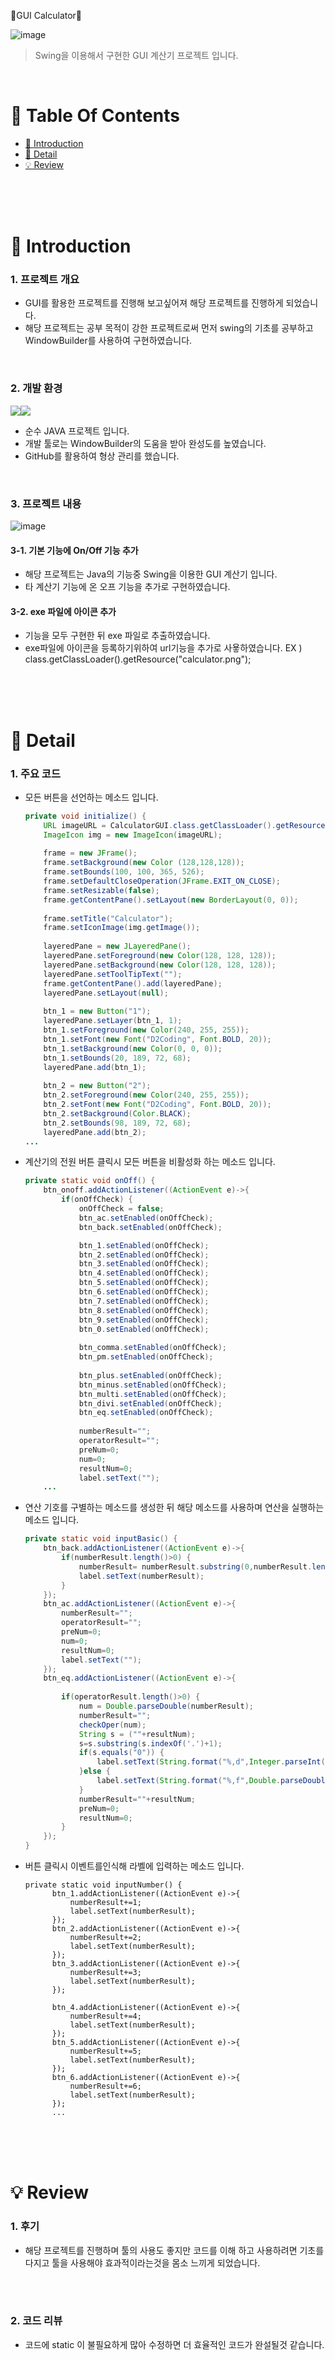 🧮GUI Calculator🧮

![image](https://user-images.githubusercontent.com/85034286/145671002-960d9f30-f7be-4f44-afe3-9f2e48bdd27b.png)

>  Swing을 이용해서 구현한 GUI 계산기 프로젝트 입니다. <br />

<br />

# 📌 Table Of Contents
* [📖 Introduction](#-introduction)
* [🔎 Detail](#-detail)
* [💡 Review](#-review)

<br />
<br />
<br />



# 📖 Introduction
### 1. 프로젝트 개요
* GUI를 활용한 프로젝트를 진행해 보고싶어져 해당 프로젝트를 진행하게 되었습니다.
* 해당 프로젝트는 공부 목적이 강한 프로젝트로써 먼저 swing의 기초를 공부하고 WindowBuilder를 사용하여 구현하였습니다.
<br />

### 2. 개발 환경
<img src="https://img.shields.io/badge/java-007396?style=for-the-badge&logo=java&logoColor=white"><img src="https://img.shields.io/badge/github-181717?style=for-the-badge&logo=github&logoColor=white">  
* 순수 JAVA 프로젝트 입니다.
* 개발 툴로는 WindowBuilder의 도움을 받아 완성도를 높였습니다.
* GitHub를 활용하여 형상 관리를 했습니다.
<br />

### 3. 프로젝트 내용
![image](https://user-images.githubusercontent.com/85034286/145671002-960d9f30-f7be-4f44-afe3-9f2e48bdd27b.png)
#### 3-1. 기본 기능에 On/Off 기능 추가
* 해당 프로젝트는 Java의 기능중 Swing을 이용한 GUI 계산기 입니다.
* 타 계산기 기능에 온 오프 기능을 추가로 구현하였습니다.

#### 3-2. exe 파일에 아이콘 추가
* 기능을 모두 구현한 뒤 exe 파일로 추출하였습니다.
* exe파일에 아이콘을 등록하기위하여 url기능을 추가로 사욯하였습니다. EX ) class.getClassLoader().getResource("calculator.png");

<br />
<br />
<br />

# 🔎 Detail
### 1. 주요 코드
* 모든 버튼을 선언하는 메소드 입니다.
    ```java
    private void initialize() {
		URL imageURL = CalculatorGUI.class.getClassLoader().getResource("calculator.png");
		ImageIcon img = new ImageIcon(imageURL);
		
		frame = new JFrame();
		frame.setBackground(new Color (128,128,128));
		frame.setBounds(100, 100, 365, 526);
		frame.setDefaultCloseOperation(JFrame.EXIT_ON_CLOSE);
		frame.setResizable(false);
		frame.getContentPane().setLayout(new BorderLayout(0, 0));
		
		frame.setTitle("Calculator");
		frame.setIconImage(img.getImage());
		
		layeredPane = new JLayeredPane();
		layeredPane.setForeground(new Color(128, 128, 128));
		layeredPane.setBackground(new Color(128, 128, 128));
		layeredPane.setToolTipText("");
		frame.getContentPane().add(layeredPane);
		layeredPane.setLayout(null);
		
		btn_1 = new Button("1");
		layeredPane.setLayer(btn_1, 1);
		btn_1.setForeground(new Color(240, 255, 255));
		btn_1.setFont(new Font("D2Coding", Font.BOLD, 20));
		btn_1.setBackground(new Color(0, 0, 0));
		btn_1.setBounds(20, 189, 72, 68);
		layeredPane.add(btn_1);
		
		btn_2 = new Button("2");
		btn_2.setForeground(new Color(240, 255, 255));
		btn_2.setFont(new Font("D2Coding", Font.BOLD, 20));
		btn_2.setBackground(Color.BLACK);
		btn_2.setBounds(98, 189, 72, 68);
		layeredPane.add(btn_2);
    ...
    ```
* 계산기의 전원 버튼 클릭시 모든 버튼을 비활성화 하는 메소드 입니다.
    ```java
    private static void onOff() {
		btn_onoff.addActionListener((ActionEvent e)->{
			if(onOffCheck) {
				onOffCheck = false;
				btn_ac.setEnabled(onOffCheck);
				btn_back.setEnabled(onOffCheck);
	
				btn_1.setEnabled(onOffCheck);
				btn_2.setEnabled(onOffCheck);
				btn_3.setEnabled(onOffCheck);
				btn_4.setEnabled(onOffCheck);
				btn_5.setEnabled(onOffCheck);
				btn_6.setEnabled(onOffCheck);
				btn_7.setEnabled(onOffCheck);
				btn_8.setEnabled(onOffCheck);
				btn_9.setEnabled(onOffCheck);
				btn_0.setEnabled(onOffCheck);
				
				btn_comma.setEnabled(onOffCheck);
				btn_pm.setEnabled(onOffCheck);
				
				btn_plus.setEnabled(onOffCheck);
				btn_minus.setEnabled(onOffCheck);
				btn_multi.setEnabled(onOffCheck);
				btn_divi.setEnabled(onOffCheck);
				btn_eq.setEnabled(onOffCheck);
				
				numberResult="";
				operatorResult="";
				preNum=0;
				num=0;
				resultNum=0;
				label.setText("");
        ...
    ```
* 연산 기호를 구별하는 메소드를 생성한 뒤 해당 메소드를 사용하며 연산을 실행하는 메소드 입니다.
    ```java
    private static void inputBasic() {
		btn_back.addActionListener((ActionEvent e)->{
			if(numberResult.length()>0) {
				numberResult= numberResult.substring(0,numberResult.length()-1);
				label.setText(numberResult);
			}
		});
		btn_ac.addActionListener((ActionEvent e)->{
			numberResult="";
			operatorResult="";
			preNum=0;
			num=0;
			resultNum=0;
			label.setText("");
		});
		btn_eq.addActionListener((ActionEvent e)->{
			
			if(operatorResult.length()>0) {
				num = Double.parseDouble(numberResult);
				numberResult="";
				checkOper(num);
				String s = (""+resultNum);
				s=s.substring(s.indexOf('.')+1);
				if(s.equals("0")) {
					label.setText(String.format("%,d",Integer.parseInt(((""+resultNum).substring(0,(""+resultNum).length()-2)))));
				}else {
					label.setText(String.format("%,f",Double.parseDouble((""+resultNum))));
				}
				numberResult=""+resultNum;
				preNum=0;
				resultNum=0;
			}
		});
	}
    ```
* 버튼 클릭시 이벤트를인식해 라벨에 입력하는 메소드 입니다.
  ```
  private static void inputNumber() {
		btn_1.addActionListener((ActionEvent e)->{
			numberResult+=1;
			label.setText(numberResult);
		});
		btn_2.addActionListener((ActionEvent e)->{
			numberResult+=2;
			label.setText(numberResult);
		});
		btn_3.addActionListener((ActionEvent e)->{
			numberResult+=3;
			label.setText(numberResult);
		});
		
		btn_4.addActionListener((ActionEvent e)->{
			numberResult+=4;
			label.setText(numberResult);
		});
		btn_5.addActionListener((ActionEvent e)->{
			numberResult+=5;
			label.setText(numberResult);
		});
		btn_6.addActionListener((ActionEvent e)->{
			numberResult+=6;
			label.setText(numberResult);
		});
		...
  ```
    
<br />
<br />
<br />

# 💡 Review
### 1. 후기
* 해당 프로젝트를 진행하며 툴의 사용도 좋지만 코드를 이해 하고 사용하려면 기초를 다지고 툴을 사용해야 효과적이라는것을 몸소 느끼게 되었습니다.

<br />
<br />

### 2. 코드 리뷰
* 코드에 static 이 불필요하게 많아 수정하면 더 효율적인 코드가 완설될것 같습니다.

<br />
<br />
<br />
